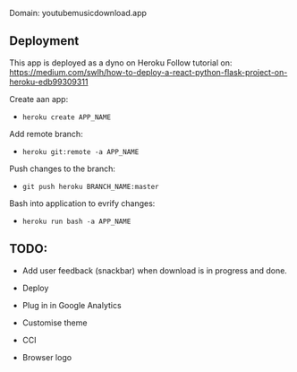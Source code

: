 Domain: youtubemusicdownload.app

## Deployment
This app is deployed as a dyno on Heroku
Follow tutorial on: https://medium.com/swlh/how-to-deploy-a-react-python-flask-project-on-heroku-edb99309311

Create aan app:
- `heroku create APP_NAME`

Add remote branch:
- `heroku git:remote -a APP_NAME`

Push changes to the branch:
- `git push heroku BRANCH_NAME:master`

Bash into application to evrify changes:
- `heroku run bash -a APP_NAME`


## TODO:

- Add user feedback (snackbar) when download is in progress and done.

- Deploy

- Plug in in Google Analytics

- Customise theme

- CCI

- Browser logo

